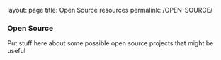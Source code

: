 layout: page
title: Open Source resources
permalink: /OPEN-SOURCE/

### Open Source

Put stuff here about some possible open source projects that might be useful
